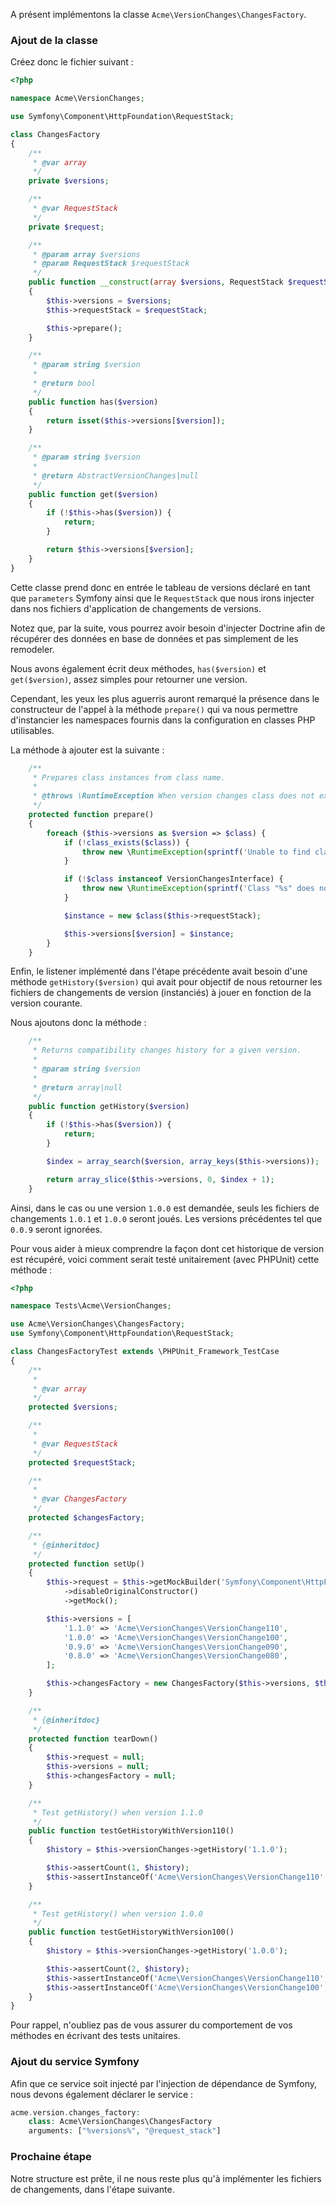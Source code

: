 A présent implémentons la classe `Acme\VersionChanges\ChangesFactory`.

### Ajout de la classe

Créez donc le fichier suivant :

```php
<?php

namespace Acme\VersionChanges;

use Symfony\Component\HttpFoundation\RequestStack;

class ChangesFactory
{
    /**
     * @var array
     */
    private $versions;

    /**
     * @var RequestStack
     */
    private $request;

    /**
     * @param array $versions
     * @param RequestStack $requestStack
     */
    public function __construct(array $versions, RequestStack $requestStack)
    {
        $this->versions = $versions;
        $this->requestStack = $requestStack;

        $this->prepare();
    }

    /**
     * @param string $version
     *
     * @return bool
     */
    public function has($version)
    {
        return isset($this->versions[$version]);
    }

    /**
     * @param string $version
     *
     * @return AbstractVersionChanges|null
     */
    public function get($version)
    {
        if (!$this->has($version)) {
            return;
        }

        return $this->versions[$version];
    }
}
```

Cette classe prend donc en entrée le tableau de versions déclaré en tant que `parameters` Symfony ainsi que le `RequestStack` que nous irons injecter dans nos fichiers d'application de changements de versions.

Notez que, par la suite, vous pourrez avoir besoin d'injecter Doctrine afin de récupérer des données en base de données et pas simplement de les remodeler.

Nous avons également écrit deux méthodes, `has($version)` et `get($version)`, assez simples pour retourner une version.

Cependant, les yeux les plus aguerris auront remarqué la présence dans le constructeur de l'appel à la méthode `prepare()` qui va nous permettre d'instancier les namespaces fournis dans la configuration en classes PHP utilisables.

La méthode à ajouter est la suivante :

```php
    /**
     * Prepares class instances from class name.
     *
     * @throws \RuntimeException When version changes class does not exist or does not implement VersionChangesInterface.
     */
    protected function prepare()
    {
        foreach ($this->versions as $version => $class) {
            if (!class_exists($class)) {
                throw new \RuntimeException(sprintf('Unable to find class "%s".', $class));
            }

            if (!$class instanceof VersionChangesInterface) {
                throw new \RuntimeException(sprintf('Class "%s" does not implement VersionChangesInterface.', $class));
            }

            $instance = new $class($this->requestStack);

            $this->versions[$version] = $instance;
        }
    }
```

Enfin, le listener implémenté dans l'étape précédente avait besoin d'une méthode `getHistory($version)` qui avait pour objectif de nous retourner les fichiers de changements de version (instanciés) à jouer en fonction de la version courante.

Nous ajoutons donc la méthode :

```php
    /**
     * Returns compatibility changes history for a given version.
     *
     * @param string $version
     *
     * @return array|null
     */
    public function getHistory($version)
    {
        if (!$this->has($version)) {
            return;
        }

        $index = array_search($version, array_keys($this->versions));

        return array_slice($this->versions, 0, $index + 1);
    }
```

Ainsi, dans le cas ou une version `1.0.0` est demandée, seuls les fichiers de changements `1.0.1` et `1.0.0` seront joués. Les versions précédentes tel que `0.0.9` seront ignorées.

Pour vous aider à mieux comprendre la façon dont cet historique de version est récupéré, voici comment serait testé unitairement (avec PHPUnit) cette méthode :

```php
<?php

namespace Tests\Acme\VersionChanges;

use Acme\VersionChanges\ChangesFactory;
use Symfony\Component\HttpFoundation\RequestStack;

class ChangesFactoryTest extends \PHPUnit_Framework_TestCase
{
    /**
     *
     * @var array
     */
    protected $versions;

    /**
     *
     * @var RequestStack
     */
    protected $requestStack;

    /**
     *
     * @var ChangesFactory
     */
    protected $changesFactory;

    /**
     * {@inheritdoc}
     */
    protected function setUp()
    {
        $this->request = $this->getMockBuilder('Symfony\Component\HttpFoundation\RequestStack')
            ->disableOriginalConstructor()
            ->getMock();

        $this->versions = [
            '1.1.0' => 'Acme\VersionChanges\VersionChange110',
            '1.0.0' => 'Acme\VersionChanges\VersionChange100',
            '0.9.0' => 'Acme\VersionChanges\VersionChange090',
            '0.8.0' => 'Acme\VersionChanges\VersionChange080',
        ];

        $this->changesFactory = new ChangesFactory($this->versions, $this->requestStack);
    }

    /**
     * {@inheritdoc}
     */
    protected function tearDown()
    {
        $this->request = null;
        $this->versions = null;
        $this->changesFactory = null;
    }

    /**
     * Test getHistory() when version 1.1.0
     */
    public function testGetHistoryWithVersion110()
    {
        $history = $this->versionChanges->getHistory('1.1.0');

        $this->assertCount(1, $history);
        $this->assertInstanceOf('Acme\VersionChanges\VersionChange110', $history[0]);
    }

    /**
     * Test getHistory() when version 1.0.0
     */
    public function testGetHistoryWithVersion100()
    {
        $history = $this->versionChanges->getHistory('1.0.0');

        $this->assertCount(2, $history);
        $this->assertInstanceOf('Acme\VersionChanges\VersionChange110', $history[0]);
        $this->assertInstanceOf('Acme\VersionChanges\VersionChange100', $history[1]);
    }
}
```

Pour rappel, n'oubliez pas de vous assurer du comportement de vos méthodes en écrivant des tests unitaires.

### Ajout du service Symfony

Afin que ce service soit injecté par l'injection de dépendance de Symfony, nous devons également déclarer le service :

```php
acme.version.changes_factory:
    class: Acme\VersionChanges\ChangesFactory
    arguments: ["%versions%", "@request_stack"]
```

### Prochaine étape

Notre structure est prête, il ne nous reste plus qu'à implémenter les fichiers de changements, dans l'étape suivante.
